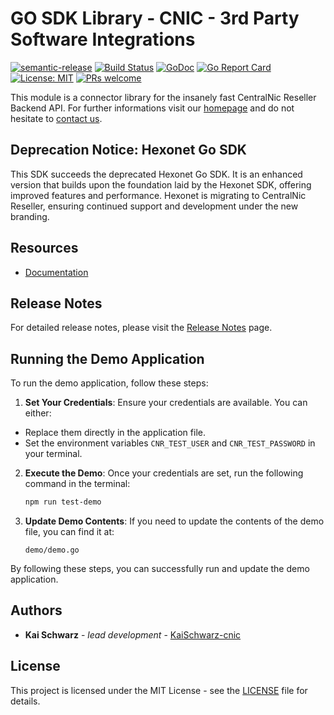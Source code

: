 # GO SDK Library - CNIC - 3rd Party Software Integrations

[![semantic-release](https://img.shields.io/badge/%20%20%F0%9F%93%A6%F0%9F%9A%80-semantic--release-e10079.svg)](https://github.com/semantic-release/semantic-release)
[![Build Status](https://github.com/centralnicgroup-opensource/rtldev-middleware-go-sdk/workflows/Release/badge.svg?branch=master)](https://github.com/centralnicgroup-opensource/rtldev-middleware-go-sdk/workflows/Release/badge.svg?branch=master)
[![GoDoc](https://godoc.org/github.com/centralnicgroup-opensource/rtldev-middleware-go-sdk?status.svg)](https://godoc.org/github.com/centralnicgroup-opensource/rtldev-middleware-go-sdk)
[![Go Report Card](https://goreportcard.com/badge/github.com/centralnicgroup-opensource/rtldev-middleware-go-sdk)](https://goreportcard.com/report/github.com/centralnicgroup-opensource/rtldev-middleware-go-sdk)
[![License: MIT](https://img.shields.io/badge/License-MIT-blue.svg)](https://opensource.org/licenses/MIT)
[![PRs welcome](https://img.shields.io/badge/PRs-welcome-brightgreen.svg)](https://github.com/centralnicgroup-opensource/rtldev-middleware-go-sdk/blob/master/CONTRIBUTING.md)

This module is a connector library for the insanely fast CentralNic Reseller Backend API. For further informations visit our [homepage](https://www.centralnicreseller.com) and do not hesitate to [contact us](https://www.centralnicreseller.com/contact).

## Deprecation Notice: Hexonet Go SDK

This SDK succeeds the deprecated Hexonet Go SDK. It is an enhanced version that builds upon the foundation laid by the Hexonet SDK, offering improved features and performance. Hexonet is migrating to CentralNic Reseller, ensuring continued support and development under the new branding.

## Resources

- [Documentation](https://support.centralnicreseller.com/hc/en-gb/articles/5714403954333-Self-Development-Kit-for-Go-Golang)

## Release Notes

For detailed release notes, please visit the [Release Notes](https://github.com/centralnicgroup-opensource/rtldev-middleware-go-sdk/releases) page.

## Running the Demo Application

To run the demo application, follow these steps:

1. **Set Your Credentials**: Ensure your credentials are available. You can either:
  - Replace them directly in the application file.
  - Set the environment variables `CNR_TEST_USER` and `CNR_TEST_PASSWORD` in your terminal.

2. **Execute the Demo**: Once your credentials are set, run the following command in the terminal:

   ```sh
   npm run test-demo
   ```

3. **Update Demo Contents**: If you need to update the contents of the demo file, you can find it at:

   ```plaintext
   demo/demo.go
   ```

By following these steps, you can successfully run and update the demo application.

## Authors

- **Kai Schwarz** - _lead development_ - [KaiSchwarz-cnic](https://github.com/kaischwarz-cnic)

## License

This project is licensed under the MIT License - see the [LICENSE](LICENSE) file for details.
